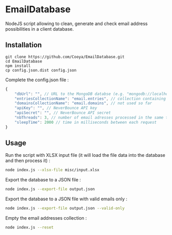 # EmailDatabase

NodeJS script allowing to clean, generate and check email address possibilities in a client database.

## Installation
```
git clone https://github.com/Cooya/EmailDatabase.git
cd EmailDatabase
npm install
cp config.json.dist config.json
```
Complete the config.json file :
```js
{
    "dbUrl": "", // URL to the MongoDB databse (e.g. "mongodb://localhost:27017/db")
    "entriesCollectionName": "email.entries", // collection containing the email adresses data
    "domainsCollectionName": "email.domains", // not used so far
    "apiKey": "", // NeverBounce API key
    "apiSecret": "", // NeverBounce API secret
    "nbThreads": 3, // number of email adresses processed in the same time
    "sleepTime": 2000 // time in milliseconds between each request
}
```

## Usage

Run the script with XLSX input file (it will load the file data into the database and then process it) :
```bash
node index.js --xlsx-file misc/input.xlsx
```

Export the database to a JSON file :
```bash
node index.js --export-file output.json
```

Export the database to a JSON file with valid emails only :
```bash
node index.js --export-file output.json --valid-only
```

Empty the email addresses collection :
```bash
node index.js --reset
```
